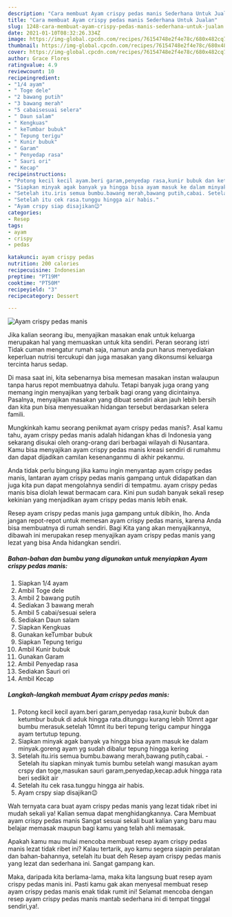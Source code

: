 ```yaml
---
description: "Cara membuat Ayam crispy pedas manis Sederhana Untuk Jualan"
title: "Cara membuat Ayam crispy pedas manis Sederhana Untuk Jualan"
slug: 1248-cara-membuat-ayam-crispy-pedas-manis-sederhana-untuk-jualan
date: 2021-01-10T08:32:26.334Z
image: https://img-global.cpcdn.com/recipes/76154748e2f4e78c/680x482cq70/ayam-crispy-pedas-manis-foto-resep-utama.jpg
thumbnail: https://img-global.cpcdn.com/recipes/76154748e2f4e78c/680x482cq70/ayam-crispy-pedas-manis-foto-resep-utama.jpg
cover: https://img-global.cpcdn.com/recipes/76154748e2f4e78c/680x482cq70/ayam-crispy-pedas-manis-foto-resep-utama.jpg
author: Grace Flores
ratingvalue: 4.9
reviewcount: 10
recipeingredient:
- "1/4 ayam"
- " Toge dele"
- "2 bawang putih"
- "3 bawang merah"
- "5 cabaisesuai selera"
- " Daun salam"
- " Kengkuas"
- " keTumbar bubuk"
- " Tepung terigu"
- " Kunir bubuk"
- " Garam"
- " Penyedap rasa"
- " Sauri ori"
- " Kecap"
recipeinstructions:
- "Potong kecil kecil ayam.beri garam,penyedap rasa,kunir bubuk dan ketumbur bubuk di aduk hingga rata.ditunggu kurang lebih 10mnt agar bumbu merasuk.setelah 10mnt itu beri tepung terigu campur hingga ayam tertutup tepung."
- "Siapkan minyak agak banyak ya hingga bisa ayam masuk ke dalam minyak.goreng ayam yg sudah dibalur tepung hingga kering"
- "Setelah itu.iris semua bumbu.bawang merah,bawang putih,cabai. Setelah itu siapkan minyak tumis bumbu setelah wangi masukan ayam crspy dan toge,masukan sauri garam,penyedap,kecap.aduk hingga rata beri sedikit air"
- "Setelah itu cek rasa.tunggu hingga air habis."
- "Ayam crspy siap disajikan😉"
categories:
- Resep
tags:
- ayam
- crispy
- pedas

katakunci: ayam crispy pedas 
nutrition: 200 calories
recipecuisine: Indonesian
preptime: "PT19M"
cooktime: "PT50M"
recipeyield: "3"
recipecategory: Dessert

---
```



![Ayam crispy pedas manis](https://img-global.cpcdn.com/recipes/76154748e2f4e78c/680x482cq70/ayam-crispy-pedas-manis-foto-resep-utama.jpg)

Jika kalian seorang ibu, menyajikan masakan enak untuk keluarga merupakan hal yang memuaskan untuk kita sendiri. Peran seorang istri Tidak cuman mengatur rumah saja, namun anda pun harus menyediakan keperluan nutrisi tercukupi dan juga masakan yang dikonsumsi keluarga tercinta harus sedap.

Di masa  saat ini, kita sebenarnya bisa memesan masakan instan walaupun tanpa harus repot membuatnya dahulu. Tetapi banyak juga orang yang memang ingin menyajikan yang terbaik bagi orang yang dicintainya. Pasalnya, menyajikan masakan yang dibuat sendiri akan jauh lebih bersih dan kita pun bisa menyesuaikan hidangan tersebut berdasarkan selera famili. 



Mungkinkah kamu seorang penikmat ayam crispy pedas manis?. Asal kamu tahu, ayam crispy pedas manis adalah hidangan khas di Indonesia yang sekarang disukai oleh orang-orang dari berbagai wilayah di Nusantara. Kamu bisa menyajikan ayam crispy pedas manis kreasi sendiri di rumahmu dan dapat dijadikan camilan kesenanganmu di akhir pekanmu.

Anda tidak perlu bingung jika kamu ingin menyantap ayam crispy pedas manis, lantaran ayam crispy pedas manis gampang untuk didapatkan dan juga kita pun dapat mengolahnya sendiri di tempatmu. ayam crispy pedas manis bisa diolah lewat bermacam cara. Kini pun sudah banyak sekali resep kekinian yang menjadikan ayam crispy pedas manis lebih enak.

Resep ayam crispy pedas manis juga gampang untuk dibikin, lho. Anda jangan repot-repot untuk memesan ayam crispy pedas manis, karena Anda bisa membuatnya di rumah sendiri. Bagi Kita yang akan menyajikannya, dibawah ini merupakan resep menyajikan ayam crispy pedas manis yang lezat yang bisa Anda hidangkan sendiri.

<!--inarticleads1-->

##### Bahan-bahan dan bumbu yang digunakan untuk menyiapkan Ayam crispy pedas manis:

1. Siapkan 1/4 ayam
1. Ambil  Toge dele
1. Ambil 2 bawang putih
1. Sediakan 3 bawang merah
1. Ambil 5 cabai/sesuai selera
1. Sediakan  Daun salam
1. Siapkan  Kengkuas
1. Gunakan  keTumbar bubuk
1. Siapkan  Tepung terigu
1. Ambil  Kunir bubuk
1. Gunakan  Garam
1. Ambil  Penyedap rasa
1. Sediakan  Sauri ori
1. Ambil  Kecap




<!--inarticleads2-->

##### Langkah-langkah membuat Ayam crispy pedas manis:

1. Potong kecil kecil ayam.beri garam,penyedap rasa,kunir bubuk dan ketumbur bubuk di aduk hingga rata.ditunggu kurang lebih 10mnt agar bumbu merasuk.setelah 10mnt itu beri tepung terigu campur hingga ayam tertutup tepung.
1. Siapkan minyak agak banyak ya hingga bisa ayam masuk ke dalam minyak.goreng ayam yg sudah dibalur tepung hingga kering
1. Setelah itu.iris semua bumbu.bawang merah,bawang putih,cabai. - Setelah itu siapkan minyak tumis bumbu setelah wangi masukan ayam crspy dan toge,masukan sauri garam,penyedap,kecap.aduk hingga rata beri sedikit air
1. Setelah itu cek rasa.tunggu hingga air habis.
1. Ayam crspy siap disajikan😉




Wah ternyata cara buat ayam crispy pedas manis yang lezat tidak ribet ini mudah sekali ya! Kalian semua dapat menghidangkannya. Cara Membuat ayam crispy pedas manis Sangat sesuai sekali buat kalian yang baru mau belajar memasak maupun bagi kamu yang telah ahli memasak.

Apakah kamu mau mulai mencoba membuat resep ayam crispy pedas manis lezat tidak ribet ini? Kalau tertarik, ayo kamu segera siapin peralatan dan bahan-bahannya, setelah itu buat deh Resep ayam crispy pedas manis yang lezat dan sederhana ini. Sangat gampang kan. 

Maka, daripada kita berlama-lama, maka kita langsung buat resep ayam crispy pedas manis ini. Pasti kamu gak akan menyesal membuat resep ayam crispy pedas manis enak tidak rumit ini! Selamat mencoba dengan resep ayam crispy pedas manis mantab sederhana ini di tempat tinggal sendiri,ya!.

